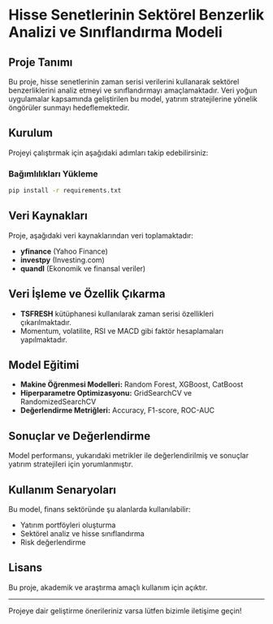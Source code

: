 # Hisse Senetlerinin Sektörel Benzerlik Analizi ve Sınıflandırma Modeli

## Proje Tanımı
Bu proje, hisse senetlerinin zaman serisi verilerini kullanarak sektörel benzerliklerini analiz etmeyi ve sınıflandırmayı amaçlamaktadır. Veri yoğun uygulamalar kapsamında geliştirilen bu model, yatırım stratejilerine yönelik öngörüler sunmayı hedeflemektedir.

## Kurulum
Projeyi çalıştırmak için aşağıdaki adımları takip edebilirsiniz:

### Bağımlılıkları Yükleme
```bash
pip install -r requirements.txt
```

## Veri Kaynakları
Proje, aşağıdaki veri kaynaklarından veri toplamaktadır:
- **yfinance** (Yahoo Finance)
- **investpy** (Investing.com)
- **quandl** (Ekonomik ve finansal veriler)

## Veri İşleme ve Özellik Çıkarma
- **TSFRESH** kütüphanesi kullanılarak zaman serisi özellikleri çıkarılmaktadır.
- Momentum, volatilite, RSI ve MACD gibi faktör hesaplamaları yapılmaktadır.

## Model Eğitimi
- **Makine Öğrenmesi Modelleri:** Random Forest, XGBoost, CatBoost
- **Hiperparametre Optimizasyonu:** GridSearchCV ve RandomizedSearchCV
- **Değerlendirme Metriğleri:** Accuracy, F1-score, ROC-AUC

## Sonuçlar ve Değerlendirme
Model performansı, yukarıdaki metrikler ile değerlendirilmiş ve sonuçlar yatırım stratejileri için yorumlanmıştır.

## Kullanım Senaryoları
Bu model, finans sektöründe şu alanlarda kullanılabilir:
- Yatırım portföyleri oluşturma
- Sektörel analiz ve hisse sınıflandırma
- Risk değerlendirme

## Lisans
Bu proje, akademik ve araştırma amaçlı kullanım için açıktır.

---
Projeye dair geliştirme önerileriniz varsa lütfen bizimle iletişime geçin!

